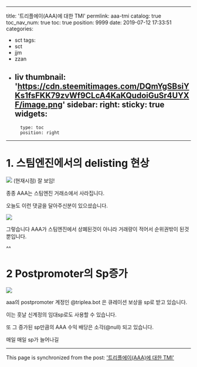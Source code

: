 
---
title: '트리플에이(AAA)에 대한 TMI'
permlink: aaa-tmi
catalog: true
toc_nav_num: true
toc: true
position: 9999
date: 2019-07-12 17:33:51
categories:
- sct
tags:
- sct
- jjm
- zzan
- liv
thumbnail: 'https://cdn.steemitimages.com/DQmYgSBsiYKs1fsFKK79zvWf9CLcA4KaKQudoiGuSr4UYXF/image.png'
sidebar:
    right:
        sticky: true
widgets:
    -
        type: toc
        position: right
---


# 1. 스팀엔진에서의 delisting 현상

![](https://cdn.steemitimages.com/DQmYgSBsiYKs1fsFKK79zvWf9CLcA4KaKQudoiGuSr4UYXF/image.png)
(현재시점) 잘 보임!


종종 AAA는 스팀엔진 거래소에서 사라집니다.

오늘도 이런 댓글을 달아주신분이 있으셨습니다.

![](https://cdn.steemitimages.com/DQmaC49CnoRDTa3Gsa4wqTMP6H6RiNFwfB59WzgYH3WGcTw/image.png)


그렇습니다 AAA가 스팀엔진에서 상폐된것이 아니라 거래량이 적어서 순위권밖이 된것뿐입니다.

^^

# 2 Postpromoter의 Sp증가
![](https://cdn.steemitimages.com/DQmZfA4FkzynQMycJ8pXoLRgwxjTUmcdrYcotuBimYL5zqP/image.png)

aaa의 postpromoter 계정인 @triplea.bot 은 큐레이션 보상을 sp로 받고 있습니다.

이는 훗날 신계정의 임대sp로도 사용할 수 있습니다.

또 그 증가된 sp만큼의 AAA 수익 배당은 소각(@null)  되고 있습니다.

매일 매일 sp가 늘어나길

- - -

This page is synchronized from the post: ['트리플에이(AAA)에 대한 TMI'](https://steemit.com/@virus707/aaa-tmi)
